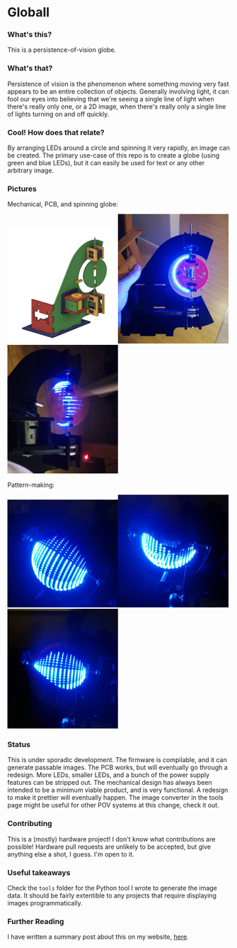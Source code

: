 Globall
================


### What's this?

This is a persistence-of-vision globe.

### What's that?

Persistence of vision is the phenomenon where something moving very fast appears to be an entire collection of objects. Generally involving light, it can fool our eyes into believing that we're seeing a single line of light when there's really only one, or a 2D image, when there's really only a single line of lights turning on and off quickly.

### Cool! How does that relate?

By arranging LEDs around a circle and spinning it very rapidly, an image can be created. The primary use-case of this repo is to create a globe (using green and blue LEDs), but it can easily be used for text or any other arbitrary image.

### Pictures

Mechanical, PCB, and spinning globe:


<img src="/docs/1-mechanical.png" alt="" data-canonical-src="/docs/1-mechanical.png" width="250" /><img src="/docs/2-pcb.jpg" alt="" data-canonical-src="/docs/2-pcb.jpg" width="250" /><img src="/docs/3-world.jpg" alt="" data-canonical-src="/docs/3-world.jpg" width="250" />


Pattern-making:

<img src="/docs/4-pattern1.jpg" alt="" data-canonical-src="/docs/4-pattern1.jpg" width="250" /><img src="/docs/5-pattern2.jpg" alt="" data-canonical-src="/docs/5-pattern2.jpg" width="250" /><img src="/docs/6-pattern3.jpg" alt="" data-canonical-src="/docs/6-pattern3.jpg" width="250" />


### Status

This is under sporadic development.
The firmware is compilable, and it can generate passable images.
The PCB works, but will eventually go through a redesign. More LEDs, smaller LEDs, and a bunch of the power supply features can be stripped out.
The mechanical design has always been intended to be a minimum viable product, and is very functional. A redesign to make it prettier will eventually happen.
The image converter in the tools page might be useful for other POV systems at this change, check it out.

### Contributing

This is a (mostly) hardware project! I don't know what contributions are possible! Hardware pull requests are unlikely to be accepted, but give anything else a shot, I guess. I'm open to it.

### Useful takeaways

Check the `tools` folder for the Python tool I wrote to generate the image data. It should be fairly extentible to any projects that require displaying images programmatically.

### Further Reading

I have written a summary post about this on my website, [here](https://jrainimo.com/build/?p=1176).
